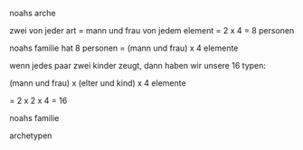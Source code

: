 noahs arche

zwei von jeder art
= mann und frau von jedem element
= 2 x 4 = 8 personen

noahs familie hat 8 personen
= (mann und frau) x 4 elemente

wenn jedes paar zwei kinder zeugt,
dann haben wir unsere 16 typen:

(mann und frau) x (elter und kind) x 4 elemente

= 2 x 2 x 4 = 16



noahs familie


archetypen

